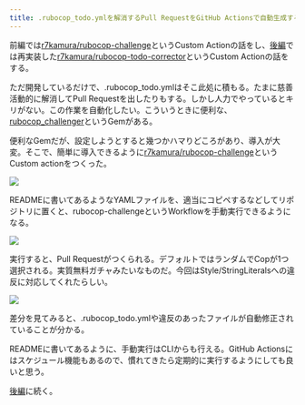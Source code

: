 ```yaml
---
title: .rubocop_todo.ymlを解消するPull RequestをGitHub Actionsで自動生成する (前編)
---
```

前編では[r7kamura/rubocop-challenge](https://github.com/r7kamura/rubocop-challenge)というCustom Actionの話をし、[後編](https://r7kamura.com/articles/2022-05-15-rubocop-todo-corrector)では再実装した[r7kamura/rubocop-todo-corrector](https://github.com/r7kamura/rubocop-todo-corrector)というCustom Actionの話をする。

ただ開発しているだけで、.rubocop\_todo.ymlはそこ此処に積もる。たまに慈善活動的に解消してPull Requestを出したりもする。しかし人力でやっているとキリがない。この作業を自動化したい。こういうときに便利な、[rubocop\_challenger](https://github.com/ryz310/rubocop_challenger)というGemがある。

便利なGemだが、設定しようとすると幾つかハマりどころがあり、導入が大変。そこで、簡単に導入できるように[r7kamura/rubocop-challenge](https://github.com/r7kamura/rubocop-challenge)というCustom actionをつくった。

![](https://lh3.googleusercontent.com/docs/ADP-6oFqOnjX7DnOeFn9Qcp6YZ7C9I5HmLRqNpB5zaHf5phdFBiMTIreQyLLgJenlPygFkE0JzcuChur3e3GuzgyddeBvfO6qWdmRqlB_6-Pp5S8EQJQztXVicGNrEUS41dGmH00pRpQioV-n36smNvLC-Gt1np-std15yxSQ4yJxpvO86plSfP_0MLQi23J0IVLE7nLP71edFfDTdzy3UHIjnfgAjU6ytraoiLQbLfXPjp9IYpgZhrSmb0iQIO1rJEMDDVwVnt7nL8RINkIaBUu_75ksOlpbXmd3HxZdlg5DZrEmeYzewr1-Reqx9CzYM3fCAQ6r1DVIR6MsaBkkMUEWIgP8r-3tGuRGcUmd4j3M1-MCqfsF8zY2ccHw-2Dv-hTcQw_oWFF1gqgt3jLLALPXw3OjyPS5Mt938j9VasIr-UAbGT4VoMEj_uddq_1d-XOZ7TT_cOMg7Ry6DmQh3lcDb1jZkHzsAG4fnpTWfIls0Rr83FVaJzKFhKV_CS8WpfDt-0f7yc9OzcgiJy5GS8Le2pjeJIgtBvYZ-NOuSfrlkO4AuqzRXIsGM7IA63_bjOcdhXh2rG-SgWIw2A6V5KzaWOJpMri2jzZ2AZftzT_iFeB9YzEHmXBlVLq8jDBsKdUJJ79Tn7bQDwoVzLr60KpY8l-1ca1yLtDGokEDkwhWEvPDPN1jzsLf4sD-TMao-idl2Hvgr6AV07EntnbMQKgkb0PJp5iDIYjX0QP3x8nSsp_eHpFBkjSmepUEZKdJ7xlBzLgAtEmTNFeQaG2FrKlAjd-8yEPHplY6Zh1qC0uTzrR4AJTS81T1OhAIQ9FTtFOC_EEmWrCSa4aNSe0CqlMZFhJoyHo4DY_gi-_SoDxsXf1_k3CbGkEy5GZzjxSrqvFRwt-k8LODaxK2IimgoPtFHMWCsDwRjwC-EG67--eWQkBeM58-w4gUgGwEy7Ml3dqw7-oqUKF1SMySdAgxIFxxfHSGsD1t6sr_K96EnmgXUg1K3bxJDdNKY36sebo-fPRL_X4SDloVijb9X6tJxt1NoksMUpi-rLXTDtSjzAfgSNG2DH9nphjlPFiT5N1mnseCCEhrASx4So9RYyq_WPaJtbEl6cL5v-Tym23LFECwQH3Q_iKLV3hew3MCWokbxparswJ_vGbO1r-d-Mj5fdd4w9vo9QpmkvLAB1ER9UO2V_ZLEHf3bzkAvt-jheQlp8Cs8DzEexdvxczZ_JwgR9oroEVK3un0uAjLdDFbDLpDJVrxkNx)

READMEに書いてあるようなYAMLファイルを、適当にコピペするなどしてリポジトリに置くと、rubocop-challengeというWorkflowを手動実行できるようになる。

![](https://lh3.googleusercontent.com/docs/ADP-6oGN_ZpiuJvSgJkZ9m7av1IiaGast2mht0RNoFhPfrvEpWVkVUFaTJUFZpsH04i4QlOmWPMSNrQ_ZIEXDJn1zRBCZlqPDbCuplP2w5B0b0XcqzR9L_Kj_nNmsg0YBIGcHxrmUvckbAG7d2bT0wp6USQDJB23L4-wcYVDbVXUNBiFNNjAIYQE-FM042BkKZ-16_La2yxNZvH_0kB6dcNSdBjJtKWRXbmwnBZSS7oOIlAWiq7rmn8paxJDb98NVDWumHrAQKELCw9KyRYwXelUXO1oBkm-jWanG0cUwi3YstgoysLBGIOTJdngla-qNA_odYdssxddVqMbozkPTeXXx7Wb6Dr7G-om3SONlahkrOAi9ZfsdqhobPlfShXkB6FhLEbI-N9L7qc_iH-dGZn3fze4VhQllTpX1KenkFaeNTaI956P-i7y4SkwRddpPWzEiIPxvCQJl3A5FxpRFaUJoDdVgeY9TxtG5caCXztkk_m8a-K8f9aaaK5Y7kfxUjCt_LT22MBYm_U1vwJNQAt3gq_-4mHsMj7wMdtov7gLo2qE5bZIgUifZZ88o1oylBZzyYy-2HbXpitBq7GeB482qQTH8x6vnD0jM09_3eE5jNw9HdrCfV-kJV_bmhWUbvIo_LZCfigJihtHknXeJVHeLZb3eFIMx0T_DS5XZNHATtnjJSqcfYeTRMy1R9Zi91X8N9g_bZ8oCwhDwMTi2Wf6bkwGHAAYnP-BxP6WvKQnkzUkTovZvgbi3UGFTQBhf1mW0GypzNuAuk9m4J9ApuO7oV53TQkowlyHknKDeC5_5k5ivtrl4pBMoJ7KRH_oZmkO4wZpQ9iYDzpCGKhCxGVqa29kustVh0YGe_bckyXIEpQsYK3UQzdd5uwr_m5OsCvCJfKctD5go5e6qxrfVZUY3F4qR7P6waQhh2JoKuqXiCJSWKEoTh9hluE0bsdnIUXCytgEdXwaKUFQ-t_QnXEPNiSiMZJ9QYUqe4J8lHaEPZkemmHBOZpbXMJyXQj69XoQgTZQ0XxeFbW2Hem6WrhwED3zzhSEy5gHNmHgEBBMwDQ3az44UF982zddsI684ofFWAWMvSP3GWlRK5gF170vRbj-dMFW-43eb1cF1ocmjH6Qf4P5texEacrg96ih9q6z9JzXAa3MF5puvQ13pvjZk5obSpqT_6KD7prhD6nZgcEce4FrSiUd4IJ0Pc-2aUgsOhB7DCj5uCqzp6uT7kJnO_xiUiTeziBsc1i4hufWHVkJKEpe)

実行すると、Pull Requestがつくられる。デフォルトではランダムでCopが1つ選択される。実質無料ガチャみたいなものだ。今回はStyle/StringLiteralsへの違反に対応してくれたらしい。

![](https://lh3.googleusercontent.com/docs/ADP-6oF-ZH60ayGmZEoner6sfHcerihwEzfqdcirzwOuLf9RDIVDZAkC_SCPSoGleTYOBxQ1ClQo70yAaEJlq4kvkUMHwIePSfpzH-tHnJKvrfr_sIX294T-jFFyj9iylejmwm9BGg5QTtpmjnUr_Q-uRlbfxVjndSdn3GyK5War-vF-YFTud6-BDcQIfmM_t6-JLcaSNWWUWHOqtBaysUE-pPBhinJjtNosL0Y8Yij3KMcEdbk6yzjVOhZ9xYvxJNXscqgmujFChQtgUUeXR5LuCCJu9Pt3qFLYd6_AsrAzGoMlqhd22bzeBSn54yMXf0a1f7is71Lcvk6OrOLNSPz4X5974kSBCg5IvgQ_TsLQA4bd8mWy044RO939sRk1axA1biCKZijE210nrZtRE4Gw8IL8DyKvhbd4pfQ-LQL1ENN8dy9M9bHgcYS7xaqeFAUSshwEJdPKM2DwC6sAXGoBl_iz7ZZ-KE6QAzcvj0DYgFWWGIOuSJCEYz6e4dOX_DB17FOPleUWDaeBFwy2spqpxQXBcscicRikli9Bfr4dmLA3arViSu2zcUPJlDppNko728uJXxvPOvVc8cjcUYfbUkO3yq5dhgagT34sjmF661dcDGAT-uk-7U1P2I8C8B1EnZgKNmAAvnzRB32LZzQpQlaR57OUdP0M0qR-qvPq0HB1YvCXhWvOvMeE5CZlDRdTmj1hAvH_KiyXysWkXuHZeywGsFW5odciKsLSyzqNzhM588HvcJih10zUcQTkmmxdcq5x_lvN5Jz-3PAc-GYl2mNVdzev9HkGgBTAWfqmzWhUg_tn5RYLK-dGZHoW53SmQKd0NZirm-e6-h_i4ffooaCK-UQ2i-uKcywZUSZv2GbvyplLimXLkWJFU0B_nju499ErCcfzBq1viDwOC5l8DfDtQa0ry6JLeq1VkshUuuaeBE1ZBLJ2Rrn8HpWTLNLFCTwjVte-em6ijgYLlZh7onwY00CzXf8fX1jXdlFBjwi-6HZWeVHEUD8kGoxoENN3N1NI8tJD21lT4r1KxkY-OID98D4_Dk3H5Yqn7CfohJJNCkc-7qMonosJTRxslqzio9_VEQX8l2B8LVSpGQdZ205h0528cUI44S_Mpkd-FuLHQwVvU3n4k3Ww98ssk7wP6bW8RCCxnOOmRk2Ja6vfg7NPOvhac59d91-AZosb-LaRZhBCJ75NUli8kHwmpXZl4qLKEzRcDdXvDrUCi1SPeO8tfP9HUmOaL6Ptmzeqo_RRJrvb)

差分を見てみると、.rubocop\_todo.ymlや違反のあったファイルが自動修正されていることが分かる。

READMEに書いてあるように、手動実行はCLIからも行える。GitHub Actionsにはスケジュール機能もあるので、慣れてきたら定期的に実行するようにしても良いと思う。

[後編](https://r7kamura.com/articles/2022-05-15-rubocop-todo-corrector)に続く。
